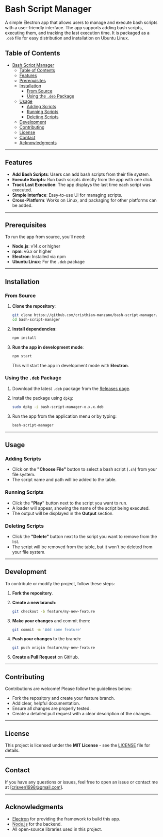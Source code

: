 # Bash Script Manager

A simple Electron app that allows users to manage and execute bash scripts with a user-friendly interface. The app supports adding bash scripts, executing them, and tracking the last execution time. It is packaged as a `.deb` file for easy distribution and installation on Ubuntu Linux.

## Table of Contents

- [Bash Script Manager](#bash-script-manager)
  - [Table of Contents](#table-of-contents)
  - [Features](#features)
  - [Prerequisites](#prerequisites)
  - [Installation](#installation)
    - [From Source](#from-source)
    - [Using the `.deb` Package](#using-the-deb-package)
  - [Usage](#usage)
    - [Adding Scripts](#adding-scripts)
    - [Running Scripts](#running-scripts)
    - [Deleting Scripts](#deleting-scripts)
  - [Development](#development)
  - [Contributing](#contributing)
  - [License](#license)
  - [Contact](#contact)
  - [Acknowledgments](#acknowledgments)

---

## Features

- **Add Bash Scripts**: Users can add bash scripts from their file system.
- **Execute Scripts**: Run bash scripts directly from the app with one click.
- **Track Last Execution**: The app displays the last time each script was executed.
- **Simple Interface**: Easy-to-use UI for managing scripts.
- **Cross-Platform**: Works on Linux, and packaging for other platforms can be added.

---

## Prerequisites

To run the app from source, you'll need:

- **Node.js**: v14.x or higher
- **npm**: v6.x or higher
- **Electron**: Installed via npm
- **Ubuntu Linux**: For the `.deb` package

---

## Installation

### From Source

1. **Clone the repository**:

    ```bash
    git clone https://github.com/cristhian-manzano/bash-script-manager.git
    cd bash-script-manager
    ```

2. **Install dependencies**:

    ```bash
    npm install
    ```

3. **Run the app in development mode**:

    ```bash
    npm start
    ```

    This will start the app in development mode with **Electron**.

### Using the `.deb` Package

1. Download the latest `.deb` package from the [Releases page](https://github.com/cristhian-manzano/bash-script-manager/releases).
2. Install the package using `dpkg`:

    ```bash
    sudo dpkg -i bash-script-manager-x.x.x.deb
    ```

3. Run the app from the application menu or by typing:

    ```bash
    bash-script-manager
    ```

---

## Usage

### Adding Scripts

- Click on the **"Choose File"** button to select a bash script (`.sh`) from your file system.
- The script name and path will be added to the table.

### Running Scripts

- Click the **"Play"** button next to the script you want to run.
- A loader will appear, showing the name of the script being executed.
- The output will be displayed in the **Output** section.

### Deleting Scripts

- Click the **"Delete"** button next to the script you want to remove from the list.
- The script will be removed from the table, but it won't be deleted from your file system.

---

## Development

To contribute or modify the project, follow these steps:

1. **Fork the repository**.
2. **Create a new branch**:

    ```bash
    git checkout -b feature/my-new-feature
    ```

3. **Make your changes** and commit them:

    ```bash
    git commit -m 'Add some feature'
    ```

4. **Push your changes** to the branch:

    ```bash
    git push origin feature/my-new-feature
    ```

5. **Create a Pull Request** on GitHub.

---

## Contributing

Contributions are welcome! Please follow the guidelines below:

- Fork the repository and create your feature branch.
- Add clear, helpful documentation.
- Ensure all changes are properly tested.
- Create a detailed pull request with a clear description of the changes.

---

## License

This project is licensed under the **MIT License** - see the [LICENSE](LICENSE) file for details.

---

## Contact

If you have any questions or issues, feel free to open an issue or contact me at [crisven1998@gmail.com].

---

## Acknowledgments

- [Electron](https://electronjs.org/) for providing the framework to build this app.
- [Node.js](https://nodejs.org/) for the backend.
- All open-source libraries used in this project.
